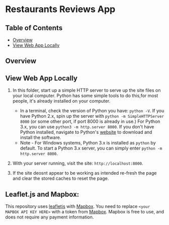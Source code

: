 # Restaurants Reviews App

## Table of Contents

- [Overview](#Overview)
- [View Web App Locally](#View-Web-App-Locally)

## Overview

## View Web App Locally

1. In this folder, start up a simple HTTP server to serve up the site files on your local computer. Python has some simple tools to do this,for most people, it's already installed on your computer.

    * In a terminal, check the version of Python you have: `python -V`. If you have Python 2.x, spin up the server with `python -m SimpleHTTPServer 8000` (or some other port, if port 8000 is already in use.) For Python 3.x, you can use `python3 -m http.server 8000`. If you don't have Python installed, navigate to Python's [website](https://www.python.org/) to download and install the software.
   * Note -  For Windows systems, Python 3.x is installed as `python` by default. To start a Python 3.x server, you can simply enter `python -m http.server 8000`.

2. With your server running, visit the site: `http://localhost:8000`.
3. If the site deosnt appear to be working as intended re-fresh the page and clear the stored caches to reset the page. 

## Leaflet.js and Mapbox:

This repository uses [leafletjs](https://leafletjs.com/) with [Mapbox](https://www.mapbox.com/). You need to replace `<your MAPBOX API KEY HERE>` with a token from [Mapbox](https://www.mapbox.com/). Mapbox is free to use, and does not require any payment information.
